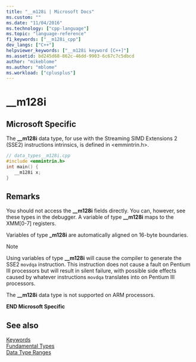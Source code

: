 ```yaml
---
title: "__m128i | Microsoft Docs"
ms.custom: ""
ms.date: "11/04/2016"
ms.technology: ["cpp-language"]
ms.topic: "language-reference"
f1_keywords: ["__m128i_cpp"]
dev_langs: ["C++"]
helpviewer_keywords: ["__m128i keyword [C++]"]
ms.assetid: bd245d68-862c-46dd-9903-6c67c7c5dbcd
author: "mikeblome"
ms.author: "mblome"
ms.workload: ["cplusplus"]
---
```

# __m128i

## Microsoft Specific

The **__m128i** data type, for use with the Streaming SIMD Extensions 2 (SSE2) instructions intrinsics, is defined in \<emmintrin.h>.

```cpp
// data_types__m128i.cpp
#include <emmintrin.h>
int main() {
   __m128i x;
}
```

## Remarks

You should not access the **__m128i** fields directly. You can, however, see these types in the debugger. A variable of type **__m128i** maps to the XMM[0-7] registers.

Variables of type **_m128i** are automatically aligned on 16-byte boundaries.

> [!NOTE]
>  Using variables of type **__m128i** will cause the compiler to generate the SSE2 `movdqa` instruction. This instruction does not cause a fault on Pentium III processors but will result in silent failure, with possible side effects caused by whatever instructions `movdqa` translates into on Pentium III processors.

The **__m128i** data type is not supported on ARM processors.

**END Microsoft Specific**

## See also

[Keywords](../cpp/keywords-cpp.md)<br/>
[Fundamental Types](../cpp/fundamental-types-cpp.md)<br/>
[Data Type Ranges](../cpp/data-type-ranges.md)